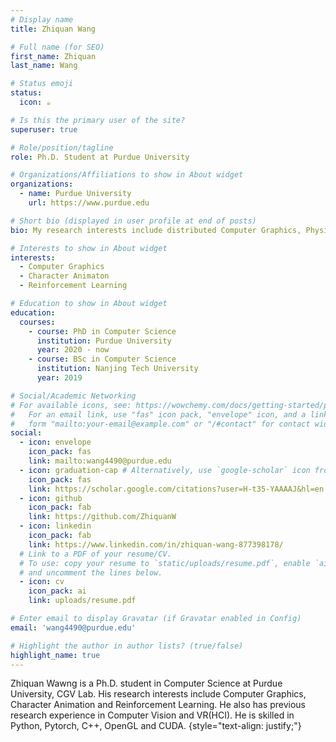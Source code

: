 ```yaml
---
# Display name
title: Zhiquan Wang

# Full name (for SEO)
first_name: Zhiquan
last_name: Wang

# Status emoji
status:
  icon: ☕️

# Is this the primary user of the site?
superuser: true

# Role/position/tagline
role: Ph.D. Student at Purdue University

# Organizations/Affiliations to show in About widget
organizations:
  - name: Purdue University
    url: https://www.purdue.edu

# Short bio (displayed in user profile at end of posts)
bio: My research interests include distributed Computer Graphics, Physics-based Character Animation and Reinforcement Learning.

# Interests to show in About widget
interests:
  - Computer Graphics
  - Character Animaton
  - Reinforcement Learning

# Education to show in About widget
education:
  courses:
    - course: PhD in Computer Science
      institution: Purdue University
      year: 2020 - now
    - course: BSc in Computer Science
      institution: Nanjing Tech University
      year: 2019

# Social/Academic Networking
# For available icons, see: https://wowchemy.com/docs/getting-started/page-builder/#icons
#   For an email link, use "fas" icon pack, "envelope" icon, and a link in the
#   form "mailto:your-email@example.com" or "/#contact" for contact widget.
social:
  - icon: envelope
    icon_pack: fas
    link: mailto:wang4490@purdue.edu
  - icon: graduation-cap # Alternatively, use `google-scholar` icon from `ai` icon pack
    icon_pack: fas
    link: https://scholar.google.com/citations?user=H-t35-YAAAAJ&hl=en
  - icon: github
    icon_pack: fab
    link: https://github.com/ZhiquanW
  - icon: linkedin
    icon_pack: fab
    link: https://www.linkedin.com/in/zhiquan-wang-877398178/
  # Link to a PDF of your resume/CV.
  # To use: copy your resume to `static/uploads/resume.pdf`, enable `ai` icons in `params.yaml`,
  # and uncomment the lines below.
  - icon: cv
    icon_pack: ai
    link: uploads/resume.pdf

# Enter email to display Gravatar (if Gravatar enabled in Config)
email: 'wang4490@purdue.edu'

# Highlight the author in author lists? (true/false)
highlight_name: true
---
```


Zhiquan Wawng is a Ph.D. student in Computer Science at Purdue University, CGV Lab. His research interests include Computer Graphics, Character Animation and Reinforcement Learning. He also has previous research experience in Computer Vision and VR(HCI). He is skilled in Python, Pytorch, C++, OpenGL and CUDA. 
{style="text-align: justify;"}
